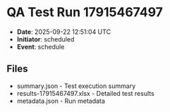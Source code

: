 # QA Test Run 17915467497

- **Date**: 2025-09-22 12:51:04 UTC
- **Initiator**: scheduled
- **Event**: schedule

## Files
- summary.json - Test execution summary
- results-17915467497.xlsx - Detailed test results
- metadata.json - Run metadata
